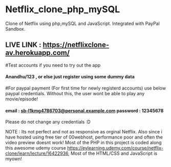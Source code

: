 # Netflix_clone_php_mySQL
Clone of Netflix using php,mySQL and JavaScript. Integrated with PayPal Sandbox.
## LIVE LINK : https://netflixclone-av.herokuapp.com/

#Test accounts if you need to try out the app
#### Anandhu/123 , or else just register using some dummy data

#For paypal payment (For first time for newly registerd accounts) use below paypal credentials. Without this, the user wont be able to play any movie/episode!
#### email : sb-l1kmg4786703@personal.example.com password : 12345678

Please do not change any credentials :D

NOTE : Its not perfect and not as responsive as orginal Netflix. Also since i have hosted using free tier of 00webhost, performance poor and often the video preview doesnt work!
Most of the PHP in this project is coded along this awesome udemy course https://eylearning.udemy.com/course/netflix-clone/learn/lecture/16422936,
Most of the HTML/CSS and JavaScript is myown!

